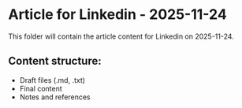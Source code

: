 # Article for Linkedin - 2025-11-24

This folder will contain the article content for Linkedin on 2025-11-24.

## Content structure:
- Draft files (.md, .txt)
- Final content
- Notes and references
